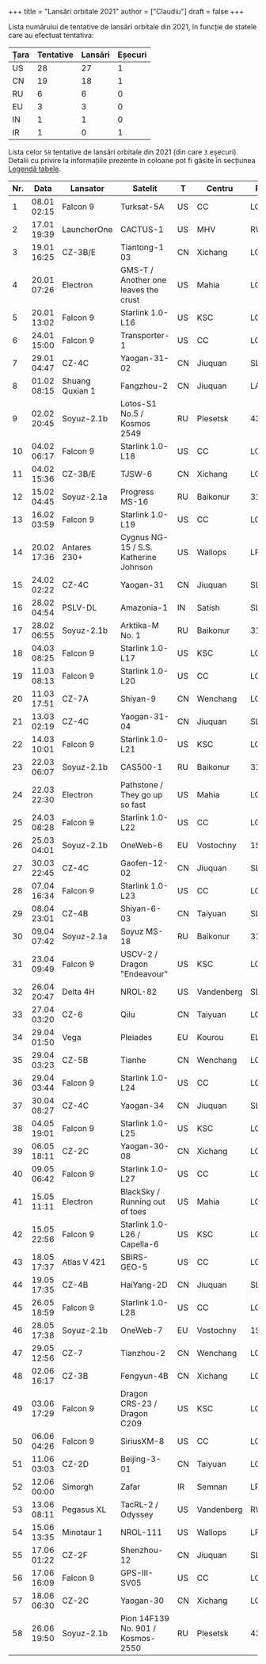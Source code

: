 +++
title = "Lansări orbitale 2021"
author = ["Claudiu"]
draft = false
+++

Lista numărului de tentative de lansări orbitale din 2021, în funcție de statele care au efectuat tentativa:

| Țara | Tentative | Lansări | Eșecuri |
|------|-----------|---------|---------|
| US   | 28        | 27      | 1       |
| CN   | 19        | 18      | 1       |
| RU   | 6         | 6       | 0       |
| EU   | 3         | 3       | 0       |
| IN   | 1         | 1       | 0       |
| IR   | 1         | 0       | 1       |

Lista celor `58` tentative de lansări orbitale din 2021 (din care `3` eșecuri). Detalii cu privire la informațiile prezente în coloane pot fi găsite în secțiunea [Legendă tabele](/t/legenda_tabele).

| Nr. | Data        | Lansator        | Satelit                               | T  | Centru     | Rampă   | R. | Bul             |
|-----|-------------|-----------------|---------------------------------------|----|------------|---------|----|-----------------|
| 1   | 08.01 02:15 | Falcon 9        | Turksat-5A                            | US | CC         | LC40    | S  | [103](/bul/103) |
| 2   | 17.01 19:39 | LauncherOne     | CACTUS-1                              | US | MHV        | RW12/30 | S  | [103](/bul/103) |
| 3   | 19.01 16:25 | CZ-3B/E         | Tiantong-1 03                         | CN | Xichang    | LC2     | S  | [104](/bul/104) |
| 4   | 20.01 07:26 | Electron        | GMS-T / Another one leaves the crust  | US | Mahia      | LC1     | S  | [104](/bul/104) |
| 5   | 20.01 13:02 | Falcon 9        | Starlink 1.0-L16                      | US | KSC        | LC39A   | S  | [104](/bul/104) |
| 6   | 24.01 15:00 | Falcon 9        | Transporter-1                         | US | CC         | LC40    | S  | [104](/bul/104) |
| 7   | 29.01 04:47 | CZ-4C           | Yaogan-31-02                          | CN | Jiuquan    | SLS2    | S  | [104](/bul/104) |
| 8   | 01.02 08:15 | Shuang Quxian 1 | Fangzhou-2                            | CN | Jiuquan    | LA4     | F  | [105](/bul/105) |
| 9   | 02.02 20:45 | Soyuz-2.1b      | Lotos-S1 No.5 / Kosmos 2549           | RU | Plesetsk   | 43/4    | S  | [105](/bul/105) |
| 10  | 04.02 06:17 | Falcon 9        | Starlink 1.0-L18                      | US | CC         | LC40    | S  | [105](/bul/105) |
| 11  | 04.02 15:36 | CZ-3B/E         | TJSW-6                                | CN | Xichang    | LC3     | S  | [105](/bul/105) |
| 12  | 15.02 04:45 | Soyuz-2.1a      | Progress MS-16                        | RU | Baikonur   | 31/6    | S  | [106](/bul/106) |
| 13  | 16.02 03:59 | Falcon 9        | Starlink 1.0-L19                      | US | CC         | LC40    | S  | [106](/bul/106) |
| 14  | 20.02 17:36 | Antares 230+    | Cygnus NG-15 / S.S. Katherine Johnson | US | Wallops    | LP-0A   | S  | [107](/bul/107) |
| 15  | 24.02 02:22 | CZ-4C           | Yaogan-31                             | CN | Jiuquan    | SLS-2   | S  | [107](/bul/107) |
| 16  | 28.02 04:54 | PSLV-DL         | Amazonia-1                            | IN | Satish     | SLP     | S  | [108](/bul/108) |
| 17  | 28.02 06:55 | Soyuz-2.1b      | Arktika-M No. 1                       | RU | Baikonur   | 31/6    | S  | [108](/bul/108) |
| 18  | 04.03 08:25 | Falcon 9        | Starlink 1.0-L17                      | US | KSC        | LC39A   | S  | [109](/bul/109) |
| 19  | 11.03 08:13 | Falcon 9        | Starlink 1.0-L20                      | US | CC         | LC40    | S  | [110](/bul/110) |
| 20  | 11.03 17:51 | CZ-7A           | Shiyan-9                              | CN | Wenchang   | LC-2    | S  | [110](/bul/110) |
| 21  | 13.03 02:19 | CZ-4C           | Yaogan-31-04                          | CN | Jiuquan    | SLS-2   | S  | [110](/bul/110) |
| 22  | 14.03 10:01 | Falcon 9        | Starlink 1.0-L21                      | US | KSC        | LC39A   | S  | [110](/bul/110) |
| 23  | 22.03 06:07 | Soyuz-2.1b      | CAS500-1                              | RU | Baikonur   | 31/6    | S  | [111](/bul/111) |
| 24  | 22.03 22:30 | Electron        | Pathstone / They go up so fast        | US | Mahia      | LC1     | S  | [111](/bul/111) |
| 25  | 24.03 08:28 | Falcon 9        | Starlink 1.0-L22                      | US | CC         | LC40    | S  | [111](/bul/111) |
| 26  | 25.03 04:01 | Soyuz-2.1b      | OneWeb-6                              | EU | Vostochny  | 1S      | S  | [111](/bul/111) |
| 27  | 30.03 22:45 | CZ-4C           | Gaofen-12-02                          | CN | Jiuquan    | SLS-2   | S  | [112](/bul/112) |
| 28  | 07.04 16:34 | Falcon 9        | Starlink 1.0-L23                      | US | CC         | LC40    | S  | [112](/bul/112) |
| 29  | 08.04 23:01 | CZ-4B           | Shiyan-6-03                           | CN | Taiyuan    | SLC-40  | S  | [112](/bul/112) |
| 30  | 09.04 07:42 | Soyuz-2.1a      | Soyuz MS-18                           | RU | Baikonur   | 31/6    | S  | [112](/bul/112) |
| 31  | 23.04 09:49 | Falcon 9        | USCV-2 / Dragon "Endeavour"           | US | KSC        | LC39A   | S  | [113](/bul/113) |
| 32  | 26.04 20:47 | Delta 4H        | NROL-82                               | US | Vandenberg | SLC6    | S  | [113](/bul/113) |
| 33  | 27.04 03:20 | CZ-6            | Qilu                                  | CN | Taiyuan    | LC16    | S  | [113](/bul/113) |
| 34  | 29.04 01:50 | Vega            | Pleiades                              | EU | Kourou     | ELV     | S  | [113](/bul/113) |
| 35  | 29.04 03:23 | CZ-5B           | Tianhe                                | CN | Wenchang   | LC1     | S  | [113](/bul/113) |
| 36  | 29.04 03:44 | Falcon 9        | Starlink 1.0-L24                      | US | CC         | LC40    | S  | [113](/bul/113) |
| 37  | 30.04 08:27 | CZ-4C           | Yaogan-34                             | CN | Jiuquan    | SLS-2   | S  | [114](/bul/114) |
| 38  | 04.05 19:01 | Falcon 9        | Starlink 1.0-L25                      | US | KSC        | LC39A   | S  | [114](/bul/114) |
| 39  | 06.05 18:11 | CZ-2C           | Yaogan-30-08                          | CN | Xichang    | LC3     | S  | [114](/bul/114) |
| 40  | 09.05 06:42 | Falcon 9        | Starlink 1.0-L27                      | US | CC         | LC40    | S  | [115](/bul/115) |
| 41  | 15.05 11:11 | Electron        | BlackSky / Running out of toes        | US | Mahia      | LC-1    | F  | [115](/bul/115) |
| 42  | 15.05 22:56 | Falcon 9        | Starlink 1.0-L26 / Capella-6          | US | KSC        | LC39A   | S  | [115](/bul/115) |
| 43  | 18.05 17:37 | Atlas V 421     | SBIRS-GEO-5                           | US | CC         | LC41    | S  | [115](/bul/115) |
| 44  | 19.05 17:35 | CZ-4B           | HaiYang-2D                            | CN | Jiuquan    | SLS-2   | S  | [115](/bul/115) |
| 45  | 26.05 18:59 | Falcon 9        | Starlink 1.0-L28                      | US | CC         | LC40    | S  | [116](/bul/116) |
| 46  | 28.05 17:38 | Soyuz-2.1b      | OneWeb-7                              | EU | Vostochny  | 1S      | S  | [116](/bul/116) |
| 47  | 29.05 12:56 | CZ-7            | Tianzhou-2                            | CN | Wenchang   | LC-2    | S  | [116](/bul/116) |
| 48  | 02.06 16:17 | CZ-3B           | Fengyun-4B                            | CN | Xichang    | LC-2    | S  | [117](/bul/117) |
| 49  | 03.06 17:29 | Falcon 9        | Dragon CRS-23 / Dragon C209           | US | KSC        | LC39A   | S  | [117](/bul/117) |
| 50  | 06.06 04:26 | Falcon 9        | SiriusXM-8                            | US | CC         | LC40    | S  | [117](/bul/117) |
| 51  | 11.06 03:03 | CZ-2D           | Beijing-3-01                          | CN | Taiyuan    | LC-9    | S  | [117](/bul/117) |
| 52  | 12.06 00:00 | Simorgh         | Zafar                                 | IR | Semnan     | LP-2    | F  | [118](/bul/118) |
| 53  | 13.06 08:11 | Pegasus XL      | TacRL-2 / Odyssey                     | US | Vandenberg | RW??    | S  | [117](/bul/117) |
| 54  | 15.06 13:35 | Minotaur 1      | NROL-111                              | US | Wallops    | LP-0B   | S  | [117](/bul/117) |
| 55  | 17.06 01:22 | CZ-2F           | Shenzhou-12                           | CN | Jiuquan    | SLS-1   | S  | [118](/bul/118) |
| 56  | 17.06 16:09 | Falcon 9        | GPS-III-SV05                          | US | CC         | LC40    | S  | [118](/bul/118) |
| 57  | 18.06 06:30 | CZ-2C           | Yaogan-30                             | CN | Xichang    | LC-3    | S  | [118](/bul/118) |
| 58  | 26.06 19:50 | Soyuz-2.1b      | Pion 14F139 No. 901 / Kosmos-2550     | RU | Plesetsk   | 43/3    | S  | [119](/bul/119) |